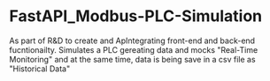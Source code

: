 # FastAPI_Modbus-PLC-Simulation
As part of R&amp;D to create and ApIntegrating front-end and back-end fucntionailty. Simulates a PLC gereating data and mocks "Real-Time Monitoring" and at the same time,  data is being save in a csv file as "Historical Data"
